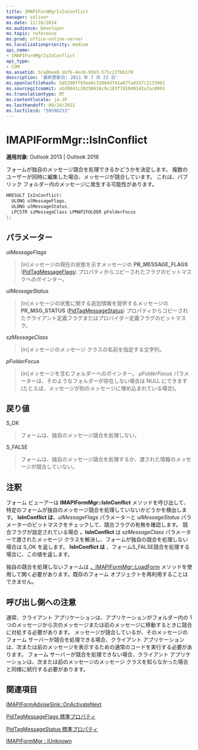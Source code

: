 ```yaml
---
title: IMAPIFormMgrIsInConflict
manager: soliver
ms.date: 11/16/2014
ms.audience: Developer
ms.topic: reference
ms.prod: office-online-server
ms.localizationpriority: medium
api_name:
- IMAPIFormMgrIsInConflict
api_type:
- COM
ms.assetid: 5ca86ee8-1bf6-4ec8-95b3-575c22fbb170
description: '最終更新日: 2011 年 7 月 23 日'
ms.openlocfilehash: 5d52907f93ee6c33884df41a67fad15fc2133902
ms.sourcegitcommit: a1d9041c20256616c9c183f7d1049142a7ac6991
ms.translationtype: MT
ms.contentlocale: ja-JP
ms.lasthandoff: 09/24/2021
ms.locfileid: "59596233"
---
```

# <a name="imapiformmgrisinconflict"></a>IMAPIFormMgr::IsInConflict

  
  
**適用対象**: Outlook 2013 | Outlook 2016 
  
フォームが独自のメッセージ競合を処理できるかどうかを決定します。 複数のユーザーが同時に編集した場合、メッセージが競合しています。 これは、パブリック フォルダー内のメッセージに発生する可能性があります。
  
```cpp
HRESULT IsInConflict(
  ULONG ulMessageFlags,
  ULONG ulMessageStatus,
  LPCSTR szMessageClass LPMAPIFOLDER pFolderFocus
);
```

## <a name="parameters"></a>パラメーター

 _ulMessageFlags_
  
> [in]メッセージの現在の状態を示すメッセージの **PR_MESSAGE_FLAGS** ([PidTagMessageFlags](pidtagmessageflags-canonical-property.md)) プロパティからコピーされたフラグのビットマスクへのポインター。
    
 _ulMessageStatus_
  
> [in]メッセージの状態に関する追加情報を提供するメッセージの **PR_MSG_STATUS** ([PidTagMessageStatus](pidtagmessagestatus-canonical-property.md)) プロパティからコピーされたクライアント定義フラグまたはプロバイダー定義フラグのビットマスク。
    
 _szMessageClass_
  
> [in]メッセージのメッセージ クラスの名前を指定する文字列。
    
 _pFolderFocus_
  
> [in]メッセージを含むフォルダーへのポインター。 _pFolderFocus_ パラメーターは、そのようなフォルダーが存在しない場合は NULL にできます (たとえば、メッセージが別のメッセージに埋め込まれている場合)。 
    
## <a name="return-value"></a>戻り値

S_OK 
  
> フォームは、独自のメッセージ競合を処理しない。
    
S_FALSE 
  
> フォームは、独自のメッセージ競合を処理するか、渡された情報のメッセージが競合していない。
    
## <a name="remarks"></a>注釈

フォーム ビューアーは **IMAPIFormMgr::IsInConflict** メソッドを呼び出して、特定のフォームが独自のメッセージ競合を処理していないかどうかを検出します。 **IsInConflict は**_、ulMessageFlags_ パラメーターと _ulMessageStatus_ パラメーターのビットマスクをチェックして、競合フラグの有無を確認します。 競合フラグが設定されている場合 **、IsInConflict** は  _szMessageClass_ パラメーターで渡されたメッセージ クラスを解決し、フォームが独自の競合を処理しない場合は S_OK を返します。 **IsInConflict は** 、フォームS_FALSE競合を処理する場合に、この値を返します。 
  
独自の競合を処理しないフォームは [、IMAPIFormMgr::LoadForm](imapiformmgr-loadform.md) メソッドを使用して開く必要があります。既存のフォーム オブジェクトを再利用することはできません。 
  
## <a name="notes-to-callers"></a>呼び出し側への注意

通常、クライアント アプリケーションは、アプリケーションがフォルダー内の 1 つのメッセージから次のメッセージまたは前のメッセージに移動するときに競合に対処する必要があります。 メッセージが競合しているが、そのメッセージのフォーム サーバーが競合を処理できる場合、クライアント アプリケーションは、次または前のメッセージを表示するための通常のコードを実行する必要があります。 フォーム サーバーが競合を処理できない場合、クライアント アプリケーションは、次または前のメッセージのメッセージ クラスを知らなかった場合と同様に続行する必要があります。 
  
## <a name="see-also"></a>関連項目



[IMAPIFormAdviseSink::OnActivateNext](imapiformadvisesink-onactivatenext.md)
  
[PidTagMessageFlags 標準プロパティ](pidtagmessageflags-canonical-property.md)
  
[PidTagMessageStatus 標準プロパティ](pidtagmessagestatus-canonical-property.md)
  
[IMAPIFormMgr : IUnknown](imapiformmgriunknown.md)

